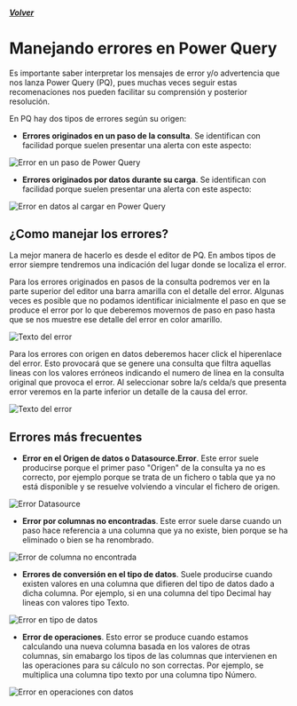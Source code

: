##### [Volver](/Curso-de-Herramientas-analiticas-para-auditoria-I/pages/Indice_curso.html)
<script src="https://kit.fontawesome.com/065728df02.js" crossorigin="anonymous"></script>

# Manejando errores en Power Query
 
Es importante saber interpretar los mensajes de error y/o advertencia que nos lanza Power Query (PQ), pues muchas veces seguir estas recomenaciones nos pueden facilitar su comprensión y posterior resolución.

En PQ hay dos tipos de errores según su origen:

* **Errores originados en un paso de la consulta**. Se identifican con facilidad porque suelen presentar una alerta con este aspecto:

![Error en un paso de Power Query](/Curso-de-Herramientas-analiticas-para-auditoria-I/images/ErrorPaso.png)

* **Errores originados por datos durante su carga**. Se identifican con facilidad porque suelen presentar una alerta con este aspecto:

![Error en datos al cargar en Power Query](/Curso-de-Herramientas-analiticas-para-auditoria-I/images/ErrorDatos.png)

## ¿Como manejar los errores?
La mejor manera de hacerlo es desde el editor de PQ. En ambos tipos de error siempre tendremos una indicación del lugar donde se localiza el error.

Para los errores originados en pasos de la consulta podremos ver en la parte superior del editor una barra amarilla con el detalle del error. Algunas veces es posible que no podamos identificar inicialmente el paso en que se produce el error por lo que deberemos movernos de paso en paso hasta que se nos muestre ese detalle del error en color amarillo.

![Texto del error](/Curso-de-Herramientas-analiticas-para-auditoria-I/images/TextoErrorPaso.png)

Para los errores con origen en datos deberemos hacer click el hiperenlace del error. Esto provocará que se genere una consulta que filtra aquellas lineas con los valores erróneos indicando el numero de línea en la consulta original que provoca el error. Al seleccionar sobre la/s celda/s que presenta error veremos en la parte inferior un detalle de la causa del error.

![Texto del error](/Curso-de-Herramientas-analiticas-para-auditoria-I/images/TextoErrorDato.png)

## Errores más frecuentes 

* **Error en el Origen de datos o Datasource.Error**. Este error suele producirse porque el primer paso "Origen" de la consulta ya no es correcto, por ejemplo porque se trata de un fichero o tabla que ya no está disponible y se resuelve volviendo a vincular el fichero de origen.

![Error Datasource](/Curso-de-Herramientas-analiticas-para-auditoria-I/images/ErrorDataSource.png)

* **Error por columnas no encontradas**. Este error suele darse cuando un paso hace referencia a una columna que ya no existe, bien porque se ha eliminado o bien se ha renombrado.

![Error de columna no encontrada](/Curso-de-Herramientas-analiticas-para-auditoria-I/images/ErrorColumnaNoEncontrada.png)

* **Errores de conversión en el tipo de datos**. Suele producirse cuando existen valores en una columna que difieren del tipo de datos dado a dicha columna. Por ejemplo, si en una columna del tipo Decimal hay lineas con valores tipo Texto.

![Error en tipo de datos](/Curso-de-Herramientas-analiticas-para-auditoria-I/images/ErrorTipoDatos.png)

* **Error de operaciones**. Esto error se produce cuando estamos calculando una nueva columna basada en los valores de otras columnas, sin emabargo los tipos de las columnas que intervienen en las operaciones para su cálculo no son correctas. Por ejemplo, se multiplica una columna tipo texto por una columna tipo Número.

![Error en operaciones con datos](/Curso-de-Herramientas-analiticas-para-auditoria-I/images/ErrorOperaciones.png)

